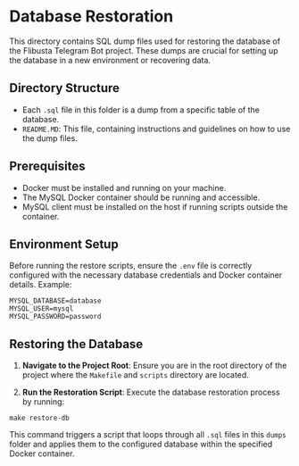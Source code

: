 # Database Restoration

This directory contains SQL dump files used for restoring the database of the Flibusta Telegram Bot project. These dumps are crucial for setting up the database in a new environment or recovering data.

## Directory Structure

- Each `.sql` file in this folder is a dump from a specific table of the database.
- `README.MD`: This file, containing instructions and guidelines on how to use the dump files.

## Prerequisites

- Docker must be installed and running on your machine.
- The MySQL Docker container should be running and accessible.
- MySQL client must be installed on the host if running scripts outside the container.

## Environment Setup

Before running the restore scripts, ensure the `.env` file is correctly configured with the necessary database credentials and Docker container details. Example:
```
MYSQL_DATABASE=database 
MYSQL_USER=mysql    
MYSQL_PASSWORD=password     
```


## Restoring the Database

1. **Navigate to the Project Root**:
   Ensure you are in the root directory of the project where the `Makefile` and `scripts` directory are located.

2. **Run the Restoration Script**:
   Execute the database restoration process by running:

```
make restore-db
```


This command triggers a script that loops through all `.sql` files in this `dumps` folder and applies them to the configured database within the specified Docker container.
